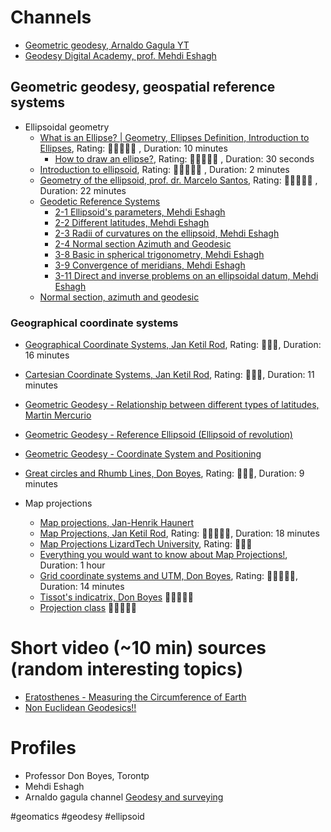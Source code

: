 

# Channels
   - [Geometric geodesy, Arnaldo Gagula YT](https://www.youtube.com/watch?v=33LOru7E-98&list=PLKWrAz84fcUUTx2xrgW4c-sBWc9Ru5cbO)
   - [Geodesy Digital Academy, prof. Mehdi Eshagh](https://www.youtube.com/@GeodesyDigitalAcademy-bm8kg/videos)
   
## Geometric geodesy, geospatial reference systems

- Ellipsoidal geometry
   - [What is an Ellipse? | Geometry, Ellipses Definition, Introduction to Ellipses](https://www.youtube.com/watch?v=AcpY-McmjaM), Rating: :star2::star2::star2::star2::star2: , Duration: 10 minutes
      - [How to draw an ellipse?](https://youtube.com/shorts/nKqfHrYFne8?si=o6ledIwtq1NllIdI), Rating: :star2::star2::star2::star2::star2: , Duration: 30 seconds
   - [Introduction to ellipsoid](https://www.youtube.com/watch?v=QpqzUlnhWrE), Rating: :star2::star2::star2::star2::star2: , Duration: 2 minutes
   - [Geometry of the ellipsoid, prof. dr. Marcelo Santos](https://www.youtube.com/watch?v=K2IJ-yM4CzE), Rating: :star2::star2::star2::star2::star2: , Duration: 22 minutes
   - [Geodetic Reference Systems](https://www.youtube.com/playlist?list=PLd8uIwM4FQUDxdiVGOz77ohpB-lCL31Tl)
      - [2-1 Ellipsoid's parameters, Mehdi Eshagh](https://www.youtube.com/watch?v=Dt1RLumwajE)
     - [2-2 Different latitudes, Mehdi Eshagh](https://www.youtube.com/watch?v=LnlffQ2wo8M)
     - [2-3 Radii of curvatures on the ellipsoid, Mehdi Eshagh](https://www.youtube.com/watch?v=qEs0lto8UpI)
     - [2-4 Normal section Azimuth and Geodesic](https://www.youtube.com/watch?v=CDWOPwxyWfU)
     - [3-8 Basic in spherical trigonometry, Mehdi Eshagh](https://www.youtube.com/watch?v=pFMNWmOJfOc)
     - [3-9 Convergence of meridians, Mehdi Eshagh]()
     - [3-11 Direct and inverse problems on an ellipsoidal datum, Mehdi Eshagh](https://www.youtube.com/watch?v=pPI62ngh9T0)
   - [Normal section, azimuth and geodesic](https://www.youtube.com/watch?v=CDWOPwxyWfU)

### Geographical coordinate systems
   - [Geographical Coordinate Systems, Jan Ketil Rod](https://www.youtube.com/watch?v=TXk8-y8SyRA), Rating: :star2::star2::star2:, Duration: 16 minutes
   - [Cartesian Coordinate Systems, Jan Ketil Rod](https://www.youtube.com/watch?v=K2IJ-yM4CzE), Rating: :star2::star2::star2:, Duration: 11 minutes
   - [Geometric Geodesy - Relationship between different types of latitudes, Martin Mercurio](https://www.youtube.com/watch?v=EWtUtgj-KWU)
   - [Geometric Geodesy - Reference Ellipsoid (Ellipsoid of revolution)](https://www.youtube.com/watch?v=dgMAuuuJ6r4)
   - [Geometric Geodesy - Coordinate System and Positioning](https://www.youtube.com/watch?v=iUxtWfKQHAo)
   - [Great circles and Rhumb Lines, Don Boyes](https://www.linkedin.com/in/donboyes/), Rating: :star2::star2::star2:, Duration: 9 minutes
   
- Map projections
   - [Map projections, Jan-Henrik Haunert](https://www.youtube.com/watch?v=4GqJ3rDFG2o)
   - [Map Projections, Jan Ketil Rod](https://www.youtube.com/watch?v=K2IJ-yM4CzE), Rating: :star2::star2::star2::star2::star2:, Duration: 18 minutes
   - [Map Projections LizardTech University](https://www.youtube.com/watch?v=nJ5r4HJMrfo), Rating: :star2::star2::star2:
   - [Everything you would want to know about Map Projections!](https://www.youtube.com/watch?v=wEOFA1u3mdY), Duration: 1 hour
   - [Grid coordinate systems and UTM, Don Boyes](https://www.youtube.com/watch?v=Q7hWZQTAkRo), Rating: :star2::star2::star2::star2::star2:, Duration: 14 minutes
   - [Tissot's indicatrix, Don Boyes](https://www.youtube.com/watch?v=wEOFA1u3mdY) :star2::star2::star2::star2::star2:
   - [Projection class](https://www.youtube.com/watch?v=wEOFA1u3mdY) :star2::star2::star2::star2::star2:
   
# Short video (~10 min) sources (random interesting topics)
- [Eratosthenes - Measuring the Circumference of Earth](https://www.youtube.com/watch?v=14d-GonvB9A)
- [Non Euclidean Geodesics!!](https://www.youtube.com/watch?v=KsdIuVByfMc)


# Profiles
- Professor Don Boyes, Torontp
- Mehdi Eshagh
- Arnaldo gagula channel [Geodesy and surveying](https://www.youtube.com/@arnaldogagulayt6053)



#geomatics
#geodesy
#ellipsoid

